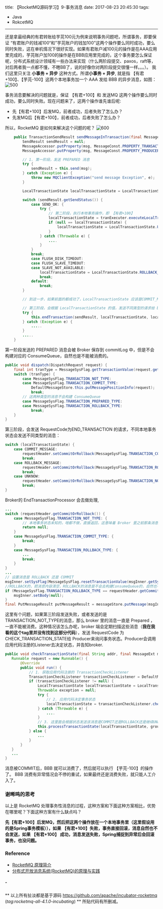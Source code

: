 title: 【RocketMQ源码学习】9-事务消息
date: 2017-08-23 20:45:30
tags:
- Java
- RokcetMQ
---
还是拿最经典的有君转账给芋芫100元为例来说明事务问题吧，所谓事务，即要保证 “有君账户的钱减100“和”芋芫账户的钱加100”这两个操作要么同时成功，要么同时失败，这在单机情况下很好实现。如果有君账户减100元的操作是在AAA应用里完成的，芋芫账户加100的操作是在BBB应用里完成的，这个事务要怎么保证呢，分布式系统设计领域有一些办法来实现（什么两阶段提交、paxos，raft等，对后两者我一点都不懂，不瞎BB了，说的好像你对两阶段提交很懂一样。。。）。 
我们这里只关注 **小事务 + 异步** 这种方式。所谓**小事务 + 异步**, 就是指 【有君+100】、【芋芫-100】这两个本地事务加一个 AAA 发给 BBB 的异步消息，如图：
![500](/images/【RocketMQ源码学习】9-事务消息_1.png)
<!--more-->
事务消息要解决的问题就是，保证 【有君+100】和 发送MQ 这两个操作要么同时成功，要么同时失败。现在问题来了，这两个操作谁先谁后呢:
* 先【有君+100】后发MQ，前者成功，后者失败了怎么办？
* 先发MQ后【有君+100】，前者成功，后者失败了怎么办？

所以，RocketMQ 是如何来解决这个问题的呢？ 
![600](/images/【RocketMQ源码学习】9-事务消息_2.png)

```java
    public TransactionSendResult sendMessageInTransaction(final Message msg, final LocalTransactionExecuter tranExecuter, final Object arg){
        SendResult sendResult = null;
        MessageAccessor.putProperty(msg, MessageConst.PROPERTY_TRANSACTION_PREPARED, "true");
        MessageAccessor.putProperty(msg, MessageConst.PROPERTY_PRODUCER_GROUP, this.defaultMQProducer.getProducerGroup());

        // 1. 第一阶段，发送 PREPARED 消息
        try {
            sendResult = this.send(msg);
        } catch (Exception e) {
            throw new MQClientException("send message Exception", e);
        }

        LocalTransactionState localTransactionState = LocalTransactionState.UNKNOW;

        switch (sendResult.getSendStatus()) {
            case SEND_OK: {
                try {
                    // 第二阶段，执行本地事务操作，即 【有君+100】
                    localTransactionState = tranExecuter.executeLocalTransactionBranch(msg, arg);
                    if (null == localTransactionState) {
                        localTransactionState = LocalTransactionState.UNKNOW;
                    }
                } catch (Throwable e) {
                    ....
                }
            }
            break;
            case FLUSH_DISK_TIMEOUT:
            case FLUSH_SLAVE_TIMEOUT:
            case SLAVE_NOT_AVAILABLE:
                localTransactionState = LocalTransactionState.ROLLBACK_MESSAGE;
                break;
            default:
                break;
        }

        // 到这一步，如果前面的都成功了，LocalTransactionState 应该是COMMIT_MESSAGE, 否则应该是 ROLLBACK_MESSAGE 或 UNKNOWN

        // 第三阶段，会根据 LocalTransactionState 的值，发送不同类型的请求给 broker 去确认第一阶段发的消息。
        try {
            this.endTransaction(sendResult, localTransactionState, localException);
        } catch (Exception e) {
            .....
        }
        .....
    }
```
第一阶段发送的 PREPARED 消息会被 Broker 保存到 commitLog 中，但是不会构建对应的 ConsumeQueue，自然也是不能被消费的。
```java
public void dispatch(DispatchRequest request) {
    final int tranType = MessageSysFlag.getTransactionValue(request.getSysFlag());
    switch (tranType) {
        case MessageSysFlag.TRANSACTION_NOT_TYPE:
        case MessageSysFlag.TRANSACTION_COMMIT_TYPE:
            DefaultMessageStore.this.putMessagePositionInfo(request);
            break;
        // 这两种类型的消息不会构建 ConsumeQueue    
        case MessageSysFlag.TRANSACTION_PREPARED_TYPE:
        case MessageSysFlag.TRANSACTION_ROLLBACK_TYPE:
            break;
    }
}
```

第三阶段，会发送 RequestCode为END_TRANSACTION 的请求，不同本地事务状态会发送不同类型的消息：
```java
switch (localTransactionState) {
    case COMMIT_MESSAGE:
        requestHeader.setCommitOrRollback(MessageSysFlag.TRANSACTION_COMMIT_TYPE);
        break;
    case ROLLBACK_MESSAGE:
        requestHeader.setCommitOrRollback(MessageSysFlag.TRANSACTION_ROLLBACK_TYPE);
        break;
    case UNKNOW:
        requestHeader.setCommitOrRollback(MessageSysFlag.TRANSACTION_NOT_TYPE);
        break;
}
```
Broker的 EndTransactionProcessor 会去做处理,

```java
...
switch (requestHeader.getCommitOrRollback()) {
    case MessageSysFlag.TRANSACTION_NOT_TYPE: {
        // 本地事务状态未知的，啥都不做，直接返回，这意味着 Broker 里之前那条消息一直是 PREPARED 状态
        return null;
    }
    case MessageSysFlag.TRANSACTION_COMMIT_TYPE: {
        break;
    }
    case MessageSysFlag.TRANSACTION_ROLLBACK_TYPE: {
        ...
        break;
    }
}
...
// 设置消息是 ROLLBACK 还是 COMMIT
msgInner.setSysFlag(MessageSysFlag.resetTransactionValue(msgInner.getSysFlag(), requestHeader.getCommitOrRollback()));
//ROLLBACK的，把消息内容清空，ROLLBACK的消息是不会去构建ConsumeQueue的，自然也不会被消费
if (MessageSysFlag.TRANSACTION_ROLLBACK_TYPE == requestHeader.getCommitOrRollback()) {
    msgInner.setBody(null);
}
final PutMessageResult putMessageResult = messageStore.putMessage(msgInner);

```

这里有个问题，如果第三阶段发送失败，或者发送的是TRANSACTION_NOT_TYPE的消息，那么 broker 里的消息一直是 Prepared ，一直不能被消费。这种情况该怎么办呢，broker 端会定期扫描这些消息（**我在我看的这个tag里并没有找到这部分代码**），发送 RequestCode 为CHECK_TRANSACTION_STATE给 Producer来询问事务状态。Producer会调用应用代码注册的Listener去决定状态，并告知broker.
```java
public void checkTransactionState(final String addr, final MessageExt msg, final CheckTransactionStateRequestHeader header) {
   Runnable request = new Runnable() {
       @Override
       public void run() {
           // 1. 获取应用代码注册的 TransactionCheckListener
           TransactionCheckListener transactionCheckListener = DefaultMQProducerImpl.this.checkListener();
           if (transactionCheckListener != null) {
               LocalTransactionState localTransactionState = LocalTransactionState.UNKNOW;
               Throwable exception = null;
               try {
                   // 2. 应用代码决定事务状态
                   localTransactionState = transactionCheckListener.checkLocalTransactionState(message);
               } catch (Throwable e) {
                   ....
               }
               // 3. 这里面会根据状态发送该消息是COMMIT还是ROLLBACK还是继续UNKONWN
               this.processTransactionState(localTransactionState, group, exception);
           } else {
               ...
           }
       }
   }
   ...
}
```

消息被COMMIT后，BBB 就可以消费了，然后就可以执行 【芋芫-100】的操作了。 BBB 消费有异常情况会不停的重试，如果最终还是消费失败，就只能人工介入了。

### **谢晞鸣的思考**
以上是 RocketMQ 处理事务性消息的过程，这种方案和下面这种方案相比，优势在哪里呢？下面这种方案有什么缺点吗？

 **先【有君+100】后发MQ，然后把这两个操作放在一个本地事务里（这里假设用的是Spring事务模板）），如果 【有君+100】失败，事务直接回滚，消息自然也不会发送，如果 【有君+100】 成功，消息发送失败，Spring捕捉到异常后会回滚事务，也没问题。**



### **Reference**
* [RocketMQ 原理简介](http://alibaba.github.io/RocketMQ-docs/document/design/RocketMQ_design.pdf)
* [分布式开放消息系统(RocketMQ)的原理与实践](http://www.jianshu.com/p/453c6e7ff81c)

##### -
** 以上所有扯淡都是基于源码 https://github.com/apache/incubator-rocketmq (*tag:rocketmq-all-4.1.0-incubating*)  ** 所贴代码有所删减。

<style>
img[title="200"] {
  width:200px;
  display: block;
}

img[title="300"] {
  width:300px;
  width:300px;
  display: block;
}
img[title="500"] {
  width:500px;
  display: block;
}
img[title="600"] {
  width:600px;
  display: block;
}
</style>

